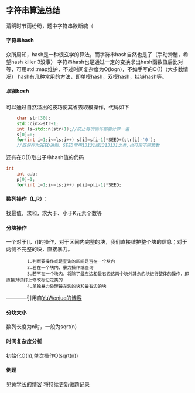 ## 字符串算法总结
清明时节雨纷纷，题中字符串欲断魂（
#### 字符串hash
众所周知，hash是一种很玄学的算法，而字符串hash自然也是了（手动滑稽，希望hash killer 3没事）
字符串hash也是通过一定的变换求出hash函数值后比对等，可用std::map维护，不过时间复杂度为O(logn)，不如手写的O(1)（大多数情况）
hash有几种常用的方法，即单模hash，双模hash，挂链hash等。
##### 单模hash
可以通过自然溢出的技巧使其省去取模操作，代码如下
```cpp
    char str[30];
    std::cin>>str+1;
    int ls=std::n(str+1);//防止每次循环都要计算一遍
    s[0]=0;
    for(int i=1;i<=ls;i++) s[i]=s[i-1]*SEED+(str[i]-'0'); 
    //既保存为SEED进制，SEED常用13131或1313131之类,也可用不同质数
```
还有在O(1)取出子串hash值的代码
```cpp
int
    int a,b;
    p[0]=1;
    for(int i=1;i<=ls;i++) p[i]=p[i-1]*SEED;
```
#### 数列操作（L,R）：
找最值，求和，求大于、小于K元素个数等
#### 分块操作
一个对于[l，r]的操作，对于区间内完整的块，我们直接维护整个块的信息；对于两侧不完整的块，直接暴力。
```
        1.判断要操作或是查询的区间是否在一个块内
        2.若在一个块内，暴力操作或查询
        3.若不在一个块内，将除了最左边和最右边这两个块外其余的块进行整体的操作，即直接对块打上修改标记之类的
        4.单独暴力处理最左边的块和最右边的块
```
————引用自[YuWenjue的博客](https://www.cnblogs.com/ywjblog/p/9481012.html)
#### 分块大小
数列长度为n时，一般为sqrt(n)
#### 时间复杂度分析
初始化O(n),单次操作O(sqrt(n))
#### 例题
见[黄学长的博客](http://hzwer.com/8053.html)
将持续更新做题记录
